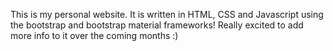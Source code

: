 This is my personal website. It is written in HTML, CSS and Javascript using the bootstrap and bootstrap material frameworks! Really excited to add more info to it over the coming months :)
